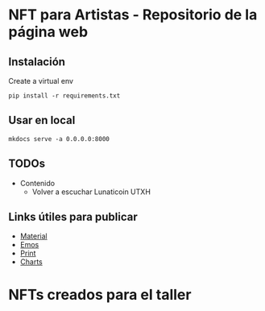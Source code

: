# NFT para Artistas - Repositorio de la página web

## Instalación

Create a virtual env 
```
pip install -r requirements.txt
```

## Usar en local

```
mkdocs serve -a 0.0.0.0:8000
```

## TODOs

- Contenido
  - Volver a escuchar Lunaticoin UTXH

## Links útiles para publicar

- [Material](https://squidfunk.github.io/mkdocs-material/getting-started/)
- [Emos](https://gist.github.com/rxaviers/7360908)
- [Print](https://timvink.github.io/mkdocs-print-site-plugin/print_page.html)
- [Charts](https://timvink.github.io/mkdocs-charts-plugin/usage/)

# NFTs creados para el taller

